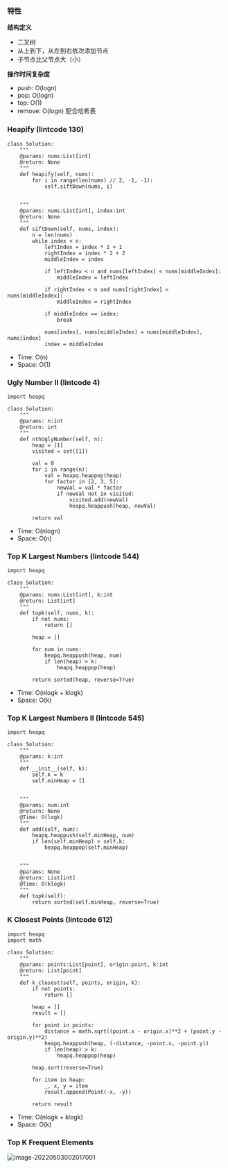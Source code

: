 ### 特性

**结构定义**

- 二叉树
- 从上到下，从左到右依次添加节点
- 子节点比父节点大（小）

**操作时间复杂度**

- push: O(logn)
- pop: O(logn)
- top: O(1)
- remove: O(logn) 配合哈希表

### Heapify (lintcode 130)

```python3
class Solution:
    """
    @params: nums:List[int]
    @return: None
    """
    def heapify(self, nums):
        for i in range(len(nums) // 2, -1, -1):
            self.siftDown(nums, i)
            
            
    """
    @params: nums:List[int], index:int
    @return: None
    """
    def siftDown(self, nums, index):
        n = len(nums)
        while index < n:
            leftIndex = index * 2 + 1
            rightIndex = index * 2 + 2
            middleIndex = index
            
            if leftIndex < n and nums[leftIndex] < nums[middleIndex]:
                middleIndex = leftIndex
            
            if rightIndex < n and nums[rightIndex] < nums[middleIndex]:
                middleIndex = rightIndex
                
            if middleIndex == index:
                break
                
            nums[index], nums[middleIndex] = nums[middleIndex], nums[index]
            index = middleIndex
```

- Time: O(n)
- Space: O(1)

### Ugly Number II (lintcode 4)

```python3
import heapq

class Solution:
    """
    @params: n:int
    @return: int
    """
    def nthUglyNumber(self, n):
        heap = [1]
        visited = set([1])
        
        val = 0
        for i in range(n):
            val = heapq.heappop(heap)
            for factor in [2, 3, 5]:
                newVal = val * factor
                if newVal not in visited:
                    visited.add(newVal)
                    heapq.heappush(heap, newVal)
                    
        return val
```

- Time: O(nlogn)
- Space: O(n)

### Top K Largest Numbers (lintcode 544)

```python3
import heapq

class Solution:
    """
    @params: nums:List[int], k:int
    @return: List[int]
    """
    def topk(self, nums, k):
        if not nums:
            return []
        
        heap = []
        
        for num in nums:
            heapq.heappush(heap, num)
            if len(heap) > k:
                heapq.heappop(heap)
                
        return sorted(heap, reverse=True)
```

- Time: O(nlogk + klogk)
- Space: O(k)

### Top K Largest Numbers II (lintcode 545)

```python3
import heapq

class Solution:
    """
    @params: k:int
    """
    def __init__(self, k):
        self.k = k
        self.minHeap = []
        
        
    """
    @params: num:int
    @return: None
    @Time: O(logk)
    """
    def add(self, num):
        heapq.heappush(self.minHeap, num)
        if len(self.minHeap) > self.k:
            heapq.heappop(self.minHeap)
            
            
    """
    @params: None
    @return: List[int]
    @Time: O(klogk)
    """
    def topk(self):
        return sorted(self.minHeap, reverse=True)
```

### K Closest Points (lintcode 612)

```python3
import heapq
import math

class Solution:
    """
    @params: points:List[point], origin:point, k:int
    @return: List[point]
    """
    def k_closest(self, points, origin, k):
        if not points:
            return []

        heap = []
        result = []

        for point in points:
            distance = math.sqrt((point.x - origin.x)**2 + (point.y - origin.y)**2)
            heapq.heappush(heap, (-distance, -point.x, -point.y))
            if len(heap) > k:
                heapq.heappop(heap)

        heap.sort(reverse=True)

        for item in heap:
            _, x, y = item
            result.append(Point(-x, -y))

        return result
```

- Time: O(nlogk + klogk)
- Space: O(k)

### Top K Frequent Elements



![image-20220503002017001](C:\Users\tomxy\AppData\Roaming\Typora\typora-user-images\image-20220503002017001.png)
